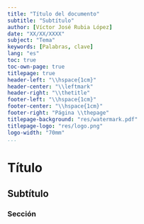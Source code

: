 ```yaml
---
title: "Título del documento"
subtitle: "Subtítulo"
author: [Víctor José Rubia López]
date: "XX/XX/XXXX"
subject: "Tema"
keywords: [Palabras, clave]
lang: "es"
toc: true
toc-own-page: true
titlepage: true
header-left: "\\hspace{1cm}"
header-center: "\\leftmark"
header-right: "\\thetitle"
footer-left: "\\hspace{1cm}"
footer-center: "\\hspace{1cm}"
footer-right: "Página \\thepage"
titlepage-background: "res/watermark.pdf"
titlepage-logo: "res/logo.png"
logo-width: "70mm"
...
```


# Título

## Subtítulo

### Sección


<!-- ::: note, ::: tip, ::: warning, ::: caution, ::: important -->